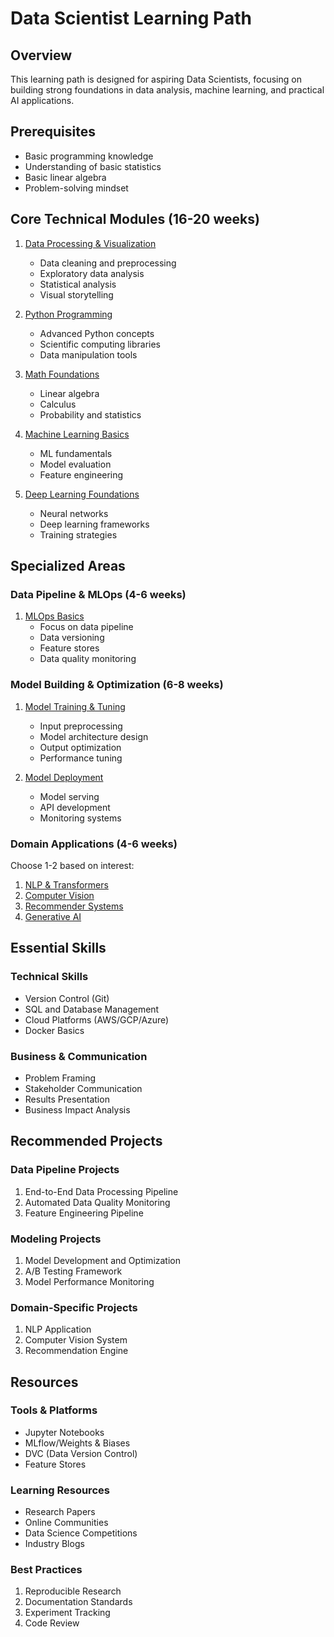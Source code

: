# Data Scientist Learning Path

## Overview
This learning path is designed for aspiring Data Scientists, focusing on building strong foundations in data analysis, machine learning, and practical AI applications.

## Prerequisites
- Basic programming knowledge
- Understanding of basic statistics
- Basic linear algebra
- Problem-solving mindset

## Core Technical Modules (16-20 weeks)
1. [Data Processing & Visualization](../modules/data-processing-visualization/README.md)
    - Data cleaning and preprocessing
    - Exploratory data analysis
    - Statistical analysis
    - Visual storytelling

2. [Python Programming](../modules/python-programming/README.md)
    - Advanced Python concepts
    - Scientific computing libraries
    - Data manipulation tools

3. [Math Foundations](../modules/math-foundations/README.md)
    - Linear algebra
    - Calculus
    - Probability and statistics

4. [Machine Learning Basics](../modules/machine-learning-basics/README.md)
    - ML fundamentals
    - Model evaluation
    - Feature engineering

5. [Deep Learning Foundations](../modules/deep-learning-foundations/README.md)
    - Neural networks
    - Deep learning frameworks
    - Training strategies

## Specialized Areas

### Data Pipeline & MLOps (4-6 weeks)
1. [MLOps Basics](../modules/mlops-basics/README.md)
    - Focus on data pipeline
    - Data versioning
    - Feature stores
    - Data quality monitoring

### Model Building & Optimization (6-8 weeks)
1. [Model Training & Tuning](../modules/model-training-tuning/README.md)
    - Input preprocessing
    - Model architecture design
    - Output optimization
    - Performance tuning

2. [Model Deployment](../modules/model-deployment/README.md)
    - Model serving
    - API development
    - Monitoring systems

### Domain Applications (4-6 weeks)
Choose 1-2 based on interest:
1. [NLP & Transformers](../modules/nlp-transformers/README.md)
2. [Computer Vision](../modules/computer-vision/README.md)
3. [Recommender Systems](../modules/recommender-systems/README.md)
4. [Generative AI](../modules/generative-ai/README.md)

## Essential Skills

### Technical Skills
- Version Control (Git)
- SQL and Database Management
- Cloud Platforms (AWS/GCP/Azure)
- Docker Basics

### Business & Communication
- Problem Framing
- Stakeholder Communication
- Results Presentation
- Business Impact Analysis

## Recommended Projects

### Data Pipeline Projects
1. End-to-End Data Processing Pipeline
2. Automated Data Quality Monitoring
3. Feature Engineering Pipeline

### Modeling Projects
1. Model Development and Optimization
2. A/B Testing Framework
3. Model Performance Monitoring

### Domain-Specific Projects
1. NLP Application
2. Computer Vision System
3. Recommendation Engine

## Resources

### Tools & Platforms
- Jupyter Notebooks
- MLflow/Weights & Biases
- DVC (Data Version Control)
- Feature Stores

### Learning Resources
- Research Papers
- Online Communities
- Data Science Competitions
- Industry Blogs

### Best Practices
1. Reproducible Research
2. Documentation Standards
3. Experiment Tracking
4. Code Review